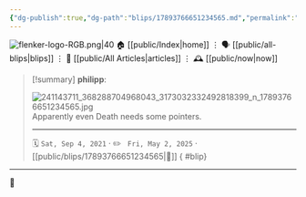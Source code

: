 ```yaml
---
{"dg-publish":true,"dg-path":"blips/17893766651234565.md","permalink":"/blips/17893766651234565/","title":"philipp on instagram @ 2021-09-04"}
---
```



<div class="transclusion internal-embed is-loaded"><div class="markdown-embed">




![flenker-logo-RGB.png|40](/img/user/attachments/flenker-logo-RGB.png)
🏠 [[public/Index\|home]]  ⋮ 🗣️ [[public/all-blips\|blips]] ⋮  📝 [[public/All Articles\|articles]]  ⋮ 🕰️ [[public/now\|now]]


</div></div>


> [!summary] **philipp**:
>
> ![241143711_368288704968043_3173032332492818399_n_17893766651234565.jpg](/img/user/attachments/241143711_368288704968043_3173032332492818399_n_17893766651234565.jpg)
> Apparently even Death needs some pointers.
> - - -
>
> 🗓️ <code>Sat, Sep 4, 2021</code>  · ✏️ <code> Fri, May 2, 2025</code>  · [[public/blips/17893766651234565\|🔗]]
{ #blip}


- - -

 👾
